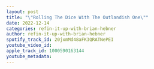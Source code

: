 ```yaml
---
layout: post
title: "\"Rolling The Dice With The Outlandish One\""
date: 2022-12-14
categories: refin-it-up-with-brian-hebner
author: refin-it-up-with-brian-hebner
spotify_track_id: 20jxmMd48aFK3QRATNePEI
youtube_video_id: 
apple_track_id: 1000590163144
youtube_metadata: 
---
```

